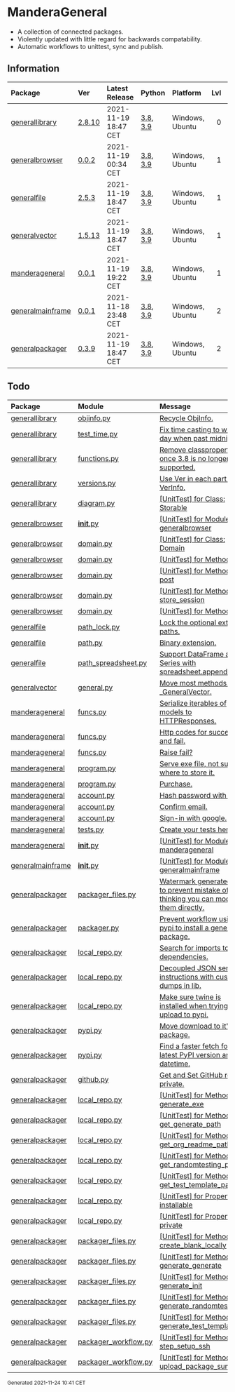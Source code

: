 # ManderaGeneral
 - A collection of connected packages.
 - Violently updated with little regard for backwards compatability.
 - Automatic workflows to unittest, sync and publish.

## Information
| Package                                                                | Ver                                                 | Latest Release       | Python                                                                                                                   | Platform        |   Lvl | Todo                                                         | Tests   |
|:-----------------------------------------------------------------------|:----------------------------------------------------|:---------------------|:-------------------------------------------------------------------------------------------------------------------------|:----------------|------:|:-------------------------------------------------------------|:--------|
| [generallibrary](https://github.com/ManderaGeneral/generallibrary)     | [2.8.10](https://pypi.org/project/generallibrary/)  | 2021-11-19 18:47 CET | [3.8](https://www.python.org/downloads/release/python-380/), [3.9](https://www.python.org/downloads/release/python-390/) | Windows, Ubuntu |     0 | [5](https://github.com/ManderaGeneral/generallibrary#Todo)   | 99.5 %  |
| [generalbrowser](https://github.com/ManderaGeneral/generalbrowser)     | [0.0.2](https://pypi.org/project/generalbrowser/)   | 2021-11-19 00:34 CET | [3.8](https://www.python.org/downloads/release/python-380/), [3.9](https://www.python.org/downloads/release/python-390/) | Windows, Ubuntu |     1 | [6](https://github.com/ManderaGeneral/generalbrowser#Todo)   | -20.0 % |
| [generalfile](https://github.com/ManderaGeneral/generalfile)           | [2.5.3](https://pypi.org/project/generalfile/)      | 2021-11-19 18:47 CET | [3.8](https://www.python.org/downloads/release/python-380/), [3.9](https://www.python.org/downloads/release/python-390/) | Windows, Ubuntu |     1 | [3](https://github.com/ManderaGeneral/generalfile#Todo)      | 100.0 % |
| [generalvector](https://github.com/ManderaGeneral/generalvector)       | [1.5.13](https://pypi.org/project/generalvector/)   | 2021-11-19 18:47 CET | [3.8](https://www.python.org/downloads/release/python-380/), [3.9](https://www.python.org/downloads/release/python-390/) | Windows, Ubuntu |     1 | [1](https://github.com/ManderaGeneral/generalvector#Todo)    | 100.0 % |
| [manderageneral](https://github.com/ManderaGeneral/manderageneral)     | [0.0.1](https://pypi.org/project/manderageneral/)   | 2021-11-19 19:22 CET | [3.8](https://www.python.org/downloads/release/python-380/), [3.9](https://www.python.org/downloads/release/python-390/) | Windows, Ubuntu |     1 | [10](https://github.com/ManderaGeneral/manderageneral#Todo)  | 100 %   |
| [generalmainframe](https://github.com/ManderaGeneral/generalmainframe) | [0.0.1](https://pypi.org/project/generalmainframe/) | 2021-11-18 23:48 CET | [3.8](https://www.python.org/downloads/release/python-380/), [3.9](https://www.python.org/downloads/release/python-390/) | Windows, Ubuntu |     2 | [1](https://github.com/ManderaGeneral/generalmainframe#Todo) | 100 %   |
| [generalpackager](https://github.com/ManderaGeneral/generalpackager)   | [0.3.9](https://pypi.org/project/generalpackager/)  | 2021-11-19 18:47 CET | [3.8](https://www.python.org/downloads/release/python-380/), [3.9](https://www.python.org/downloads/release/python-390/) | Windows, Ubuntu |     2 | [22](https://github.com/ManderaGeneral/generalpackager#Todo) | 89.8 %  |

## Todo
| Package                                                                | Module                                                                                                                                               | Message                                                                                                                                                                                                  |
|:-----------------------------------------------------------------------|:-----------------------------------------------------------------------------------------------------------------------------------------------------|:---------------------------------------------------------------------------------------------------------------------------------------------------------------------------------------------------------|
| [generallibrary](https://github.com/ManderaGeneral/generallibrary)     | <a href='https://github.com/ManderaGeneral/generallibrary/blob/master/generallibrary/objinfo/objinfo.py#L1'>objinfo.py</a>                           | <a href='https://github.com/ManderaGeneral/generallibrary/blob/master/generallibrary/objinfo/objinfo.py#L19'>Recycle ObjInfo.</a>                                                                        |
| [generallibrary](https://github.com/ManderaGeneral/generallibrary)     | <a href='https://github.com/ManderaGeneral/generallibrary/blob/master/generallibrary/test/test_time.py#L1'>test_time.py</a>                          | <a href='https://github.com/ManderaGeneral/generallibrary/blob/master/generallibrary/test/test_time.py#L33'>Fix time casting to wrong day when past midnight.</a>                                        |
| [generallibrary](https://github.com/ManderaGeneral/generallibrary)     | <a href='https://github.com/ManderaGeneral/generallibrary/blob/master/generallibrary/functions.py#L1'>functions.py</a>                               | <a href='https://github.com/ManderaGeneral/generallibrary/blob/master/generallibrary/functions.py#L37'>Remove classproperty once 3.8 is no longer supported.</a>                                         |
| [generallibrary](https://github.com/ManderaGeneral/generallibrary)     | <a href='https://github.com/ManderaGeneral/generallibrary/blob/master/generallibrary/versions.py#L1'>versions.py</a>                                 | <a href='https://github.com/ManderaGeneral/generallibrary/blob/master/generallibrary/versions.py#L17'>Use Ver in each part of VerInfo.</a>                                                               |
| [generallibrary](https://github.com/ManderaGeneral/generallibrary)     | <a href='https://github.com/ManderaGeneral/generallibrary/blob/master/generallibrary/diagram.py#L1'>diagram.py</a>                                   | <a href='https://github.com/ManderaGeneral/generallibrary/blob/master/generallibrary/diagram.py#L256'>[UnitTest] for Class: Storable</a>                                                                 |
| [generalbrowser](https://github.com/ManderaGeneral/generalbrowser)     | <a href='https://github.com/ManderaGeneral/generalbrowser/blob/master/generalbrowser/__init__.py#L1'>__init__.py</a>                                 | <a href='https://github.com/ManderaGeneral/generalbrowser/blob/master/generalbrowser/__init__.py#L1'>[UnitTest] for Module: generalbrowser</a>                                                           |
| [generalbrowser](https://github.com/ManderaGeneral/generalbrowser)     | <a href='https://github.com/ManderaGeneral/generalbrowser/blob/master/generalbrowser/domain.py#L1'>domain.py</a>                                     | <a href='https://github.com/ManderaGeneral/generalbrowser/blob/master/generalbrowser/domain.py#L8'>[UnitTest] for Class: Domain</a>                                                                      |
| [generalbrowser](https://github.com/ManderaGeneral/generalbrowser)     | <a href='https://github.com/ManderaGeneral/generalbrowser/blob/master/generalbrowser/domain.py#L1'>domain.py</a>                                     | <a href='https://github.com/ManderaGeneral/generalbrowser/blob/master/generalbrowser/domain.py#L32'>[UnitTest] for Method: get</a>                                                                       |
| [generalbrowser](https://github.com/ManderaGeneral/generalbrowser)     | <a href='https://github.com/ManderaGeneral/generalbrowser/blob/master/generalbrowser/domain.py#L1'>domain.py</a>                                     | <a href='https://github.com/ManderaGeneral/generalbrowser/blob/master/generalbrowser/domain.py#L29'>[UnitTest] for Method: post</a>                                                                      |
| [generalbrowser](https://github.com/ManderaGeneral/generalbrowser)     | <a href='https://github.com/ManderaGeneral/generalbrowser/blob/master/generalbrowser/domain.py#L1'>domain.py</a>                                     | <a href='https://github.com/ManderaGeneral/generalbrowser/blob/master/generalbrowser/domain.py#L19'>[UnitTest] for Method: store_session</a>                                                             |
| [generalbrowser](https://github.com/ManderaGeneral/generalbrowser)     | <a href='https://github.com/ManderaGeneral/generalbrowser/blob/master/generalbrowser/domain.py#L1'>domain.py</a>                                     | <a href='https://github.com/ManderaGeneral/generalbrowser/blob/master/generalbrowser/domain.py#L16'>[UnitTest] for Method: url</a>                                                                       |
| [generalfile](https://github.com/ManderaGeneral/generalfile)           | <a href='https://github.com/ManderaGeneral/generalfile/blob/master/generalfile/path_lock.py#L1'>path_lock.py</a>                                     | <a href='https://github.com/ManderaGeneral/generalfile/blob/master/generalfile/path_lock.py#L12'>Lock the optional extra paths.</a>                                                                      |
| [generalfile](https://github.com/ManderaGeneral/generalfile)           | <a href='https://github.com/ManderaGeneral/generalfile/blob/master/generalfile/path.py#L1'>path.py</a>                                               | <a href='https://github.com/ManderaGeneral/generalfile/blob/master/generalfile/path.py#L23'>Binary extension.</a>                                                                                        |
| [generalfile](https://github.com/ManderaGeneral/generalfile)           | <a href='https://github.com/ManderaGeneral/generalfile/blob/master/generalfile/optional_dependencies/path_spreadsheet.py#L1'>path_spreadsheet.py</a> | <a href='https://github.com/ManderaGeneral/generalfile/blob/master/generalfile/optional_dependencies/path_spreadsheet.py#L112'>Support DataFrame and Series with spreadsheet.append()</a>                |
| [generalvector](https://github.com/ManderaGeneral/generalvector)       | <a href='https://github.com/ManderaGeneral/generalvector/blob/master/generalvector/general.py#L1'>general.py</a>                                     | <a href='https://github.com/ManderaGeneral/generalvector/blob/master/generalvector/general.py#L7'>Move most methods to _GeneralVector.</a>                                                               |
| [manderageneral](https://github.com/ManderaGeneral/manderageneral)     | <a href='https://github.com/ManderaGeneral/manderageneral/blob/master/api/views/funcs.py#L1'>funcs.py</a>                                            | <a href='https://github.com/ManderaGeneral/manderageneral/blob/master/api/views/funcs.py#L27'>Serialize iterables of models to HTTPResponses.</a>                                                        |
| [manderageneral](https://github.com/ManderaGeneral/manderageneral)     | <a href='https://github.com/ManderaGeneral/manderageneral/blob/master/api/views/funcs.py#L1'>funcs.py</a>                                            | <a href='https://github.com/ManderaGeneral/manderageneral/blob/master/api/views/funcs.py#L31'>Http codes for success and fail.</a>                                                                       |
| [manderageneral](https://github.com/ManderaGeneral/manderageneral)     | <a href='https://github.com/ManderaGeneral/manderageneral/blob/master/api/views/funcs.py#L1'>funcs.py</a>                                            | <a href='https://github.com/ManderaGeneral/manderageneral/blob/master/api/views/funcs.py#L38'>Raise fail?</a>                                                                                            |
| [manderageneral](https://github.com/ManderaGeneral/manderageneral)     | <a href='https://github.com/ManderaGeneral/manderageneral/blob/master/api/views/program.py#L1'>program.py</a>                                        | <a href='https://github.com/ManderaGeneral/manderageneral/blob/master/api/views/program.py#L17'>Serve exe file, not sure where to store it.</a>                                                          |
| [manderageneral](https://github.com/ManderaGeneral/manderageneral)     | <a href='https://github.com/ManderaGeneral/manderageneral/blob/master/api/views/program.py#L1'>program.py</a>                                        | <a href='https://github.com/ManderaGeneral/manderageneral/blob/master/api/views/program.py#L20'>Purchase.</a>                                                                                            |
| [manderageneral](https://github.com/ManderaGeneral/manderageneral)     | <a href='https://github.com/ManderaGeneral/manderageneral/blob/master/api/views/account.py#L1'>account.py</a>                                        | <a href='https://github.com/ManderaGeneral/manderageneral/blob/master/api/views/account.py#L10'>Hash password with salt.</a>                                                                             |
| [manderageneral](https://github.com/ManderaGeneral/manderageneral)     | <a href='https://github.com/ManderaGeneral/manderageneral/blob/master/api/views/account.py#L1'>account.py</a>                                        | <a href='https://github.com/ManderaGeneral/manderageneral/blob/master/api/views/account.py#L11'>Confirm email.</a>                                                                                       |
| [manderageneral](https://github.com/ManderaGeneral/manderageneral)     | <a href='https://github.com/ManderaGeneral/manderageneral/blob/master/api/views/account.py#L1'>account.py</a>                                        | <a href='https://github.com/ManderaGeneral/manderageneral/blob/master/api/views/account.py#L12'>Sign-in with google.</a>                                                                                 |
| [manderageneral](https://github.com/ManderaGeneral/manderageneral)     | <a href='https://github.com/ManderaGeneral/manderageneral/blob/master/api/tests.py#L1'>tests.py</a>                                                  | <a href='https://github.com/ManderaGeneral/manderageneral/blob/master/api/tests.py#L3'>Create your tests here.</a>                                                                                       |
| [manderageneral](https://github.com/ManderaGeneral/manderageneral)     | <a href='https://github.com/ManderaGeneral/manderageneral/blob/master/manderageneral/__init__.py#L1'>__init__.py</a>                                 | <a href='https://github.com/ManderaGeneral/manderageneral/blob/master/manderageneral/__init__.py#L1'>[UnitTest] for Module: manderageneral</a>                                                           |
| [generalmainframe](https://github.com/ManderaGeneral/generalmainframe) | <a href='https://github.com/ManderaGeneral/generalmainframe/blob/master/generalmainframe/__init__.py#L1'>__init__.py</a>                             | <a href='https://github.com/ManderaGeneral/generalmainframe/blob/master/generalmainframe/__init__.py#L1'>[UnitTest] for Module: generalmainframe</a>                                                     |
| [generalpackager](https://github.com/ManderaGeneral/generalpackager)   | <a href='https://github.com/ManderaGeneral/generalpackager/blob/master/generalpackager/packager_files.py#L1'>packager_files.py</a>                   | <a href='https://github.com/ManderaGeneral/generalpackager/blob/master/generalpackager/packager_files.py#L36'>Watermark generated files to prevent mistake of thinking you can modify them directly.</a> |
| [generalpackager](https://github.com/ManderaGeneral/generalpackager)   | <a href='https://github.com/ManderaGeneral/generalpackager/blob/master/generalpackager/packager.py#L1'>packager.py</a>                               | <a href='https://github.com/ManderaGeneral/generalpackager/blob/master/generalpackager/packager.py#L4'>Prevent workflow using pypi to install a general package.</a>                                     |
| [generalpackager](https://github.com/ManderaGeneral/generalpackager)   | <a href='https://github.com/ManderaGeneral/generalpackager/blob/master/generalpackager/api/local_repo.py#L1'>local_repo.py</a>                       | <a href='https://github.com/ManderaGeneral/generalpackager/blob/master/generalpackager/api/local_repo.py#L23'>Search for imports to list dependencies.</a>                                               |
| [generalpackager](https://github.com/ManderaGeneral/generalpackager)   | <a href='https://github.com/ManderaGeneral/generalpackager/blob/master/generalpackager/api/local_repo.py#L1'>local_repo.py</a>                       | <a href='https://github.com/ManderaGeneral/generalpackager/blob/master/generalpackager/api/local_repo.py#L145'>Decoupled JSON serialize instructions with custom dumps in lib.</a>                       |
| [generalpackager](https://github.com/ManderaGeneral/generalpackager)   | <a href='https://github.com/ManderaGeneral/generalpackager/blob/master/generalpackager/api/local_repo.py#L1'>local_repo.py</a>                       | <a href='https://github.com/ManderaGeneral/generalpackager/blob/master/generalpackager/api/local_repo.py#L214'>Make sure twine is installed when trying to upload to pypi.</a>                           |
| [generalpackager](https://github.com/ManderaGeneral/generalpackager)   | <a href='https://github.com/ManderaGeneral/generalpackager/blob/master/generalpackager/api/pypi.py#L1'>pypi.py</a>                                   | <a href='https://github.com/ManderaGeneral/generalpackager/blob/master/generalpackager/api/pypi.py#L11'>Move download to it's own package.</a>                                                           |
| [generalpackager](https://github.com/ManderaGeneral/generalpackager)   | <a href='https://github.com/ManderaGeneral/generalpackager/blob/master/generalpackager/api/pypi.py#L1'>pypi.py</a>                                   | <a href='https://github.com/ManderaGeneral/generalpackager/blob/master/generalpackager/api/pypi.py#L65'>Find a faster fetch for latest PyPI version and datetime.</a>                                    |
| [generalpackager](https://github.com/ManderaGeneral/generalpackager)   | <a href='https://github.com/ManderaGeneral/generalpackager/blob/master/generalpackager/api/github.py#L1'>github.py</a>                               | <a href='https://github.com/ManderaGeneral/generalpackager/blob/master/generalpackager/api/github.py#L15'>Get and Set GitHub repo private.</a>                                                           |
| [generalpackager](https://github.com/ManderaGeneral/generalpackager)   | <a href='https://github.com/ManderaGeneral/generalpackager/blob/master/generalpackager/api/local_repo.py#L1'>local_repo.py</a>                       | <a href='https://github.com/ManderaGeneral/generalpackager/blob/master/generalpackager/api/local_repo.py#L222'>[UnitTest] for Method: generate_exe</a>                                                   |
| [generalpackager](https://github.com/ManderaGeneral/generalpackager)   | <a href='https://github.com/ManderaGeneral/generalpackager/blob/master/generalpackager/api/local_repo.py#L1'>local_repo.py</a>                       | <a href='https://github.com/ManderaGeneral/generalpackager/blob/master/generalpackager/api/local_repo.py#L161'>[UnitTest] for Method: get_generate_path</a>                                              |
| [generalpackager](https://github.com/ManderaGeneral/generalpackager)   | <a href='https://github.com/ManderaGeneral/generalpackager/blob/master/generalpackager/api/local_repo.py#L1'>local_repo.py</a>                       | <a href='https://github.com/ManderaGeneral/generalpackager/blob/master/generalpackager/api/local_repo.py#L150'>[UnitTest] for Method: get_org_readme_path</a>                                            |
| [generalpackager](https://github.com/ManderaGeneral/generalpackager)   | <a href='https://github.com/ManderaGeneral/generalpackager/blob/master/generalpackager/api/local_repo.py#L1'>local_repo.py</a>                       | <a href='https://github.com/ManderaGeneral/generalpackager/blob/master/generalpackager/api/local_repo.py#L160'>[UnitTest] for Method: get_randomtesting_path</a>                                         |
| [generalpackager](https://github.com/ManderaGeneral/generalpackager)   | <a href='https://github.com/ManderaGeneral/generalpackager/blob/master/generalpackager/api/local_repo.py#L1'>local_repo.py</a>                       | <a href='https://github.com/ManderaGeneral/generalpackager/blob/master/generalpackager/api/local_repo.py#L158'>[UnitTest] for Method: get_test_template_path</a>                                         |
| [generalpackager](https://github.com/ManderaGeneral/generalpackager)   | <a href='https://github.com/ManderaGeneral/generalpackager/blob/master/generalpackager/api/local_repo.py#L1'>local_repo.py</a>                       | <a href='https://github.com/ManderaGeneral/generalpackager/blob/master/generalpackager/api/local_repo.py#L233'>[UnitTest] for Property: installable</a>                                                  |
| [generalpackager](https://github.com/ManderaGeneral/generalpackager)   | <a href='https://github.com/ManderaGeneral/generalpackager/blob/master/generalpackager/api/local_repo.py#L1'>local_repo.py</a>                       | <a href='https://github.com/ManderaGeneral/generalpackager/blob/master/generalpackager/api/local_repo.py#L233'>[UnitTest] for Property: private</a>                                                      |
| [generalpackager](https://github.com/ManderaGeneral/generalpackager)   | <a href='https://github.com/ManderaGeneral/generalpackager/blob/master/generalpackager/packager_files.py#L1'>packager_files.py</a>                   | <a href='https://github.com/ManderaGeneral/generalpackager/blob/master/generalpackager/packager_files.py#L68'>[UnitTest] for Method: create_blank_locally</a>                                            |
| [generalpackager](https://github.com/ManderaGeneral/generalpackager)   | <a href='https://github.com/ManderaGeneral/generalpackager/blob/master/generalpackager/packager_files.py#L1'>packager_files.py</a>                   | <a href='https://github.com/ManderaGeneral/generalpackager/blob/master/generalpackager/packager_files.py#L296'>[UnitTest] for Method: generate_generate</a>                                              |
| [generalpackager](https://github.com/ManderaGeneral/generalpackager)   | <a href='https://github.com/ManderaGeneral/generalpackager/blob/master/generalpackager/packager_files.py#L1'>packager_files.py</a>                   | <a href='https://github.com/ManderaGeneral/generalpackager/blob/master/generalpackager/packager_files.py#L280'>[UnitTest] for Method: generate_init</a>                                                  |
| [generalpackager](https://github.com/ManderaGeneral/generalpackager)   | <a href='https://github.com/ManderaGeneral/generalpackager/blob/master/generalpackager/packager_files.py#L1'>packager_files.py</a>                   | <a href='https://github.com/ManderaGeneral/generalpackager/blob/master/generalpackager/packager_files.py#L288'>[UnitTest] for Method: generate_randomtesting</a>                                         |
| [generalpackager](https://github.com/ManderaGeneral/generalpackager)   | <a href='https://github.com/ManderaGeneral/generalpackager/blob/master/generalpackager/packager_files.py#L1'>packager_files.py</a>                   | <a href='https://github.com/ManderaGeneral/generalpackager/blob/master/generalpackager/packager_files.py#L306'>[UnitTest] for Method: generate_test_template</a>                                         |
| [generalpackager](https://github.com/ManderaGeneral/generalpackager)   | <a href='https://github.com/ManderaGeneral/generalpackager/blob/master/generalpackager/packager_workflow.py#L1'>packager_workflow.py</a>             | <a href='https://github.com/ManderaGeneral/generalpackager/blob/master/generalpackager/packager_workflow.py#L40'>[UnitTest] for Method: step_setup_ssh</a>                                               |
| [generalpackager](https://github.com/ManderaGeneral/generalpackager)   | <a href='https://github.com/ManderaGeneral/generalpackager/blob/master/generalpackager/packager_workflow.py#L1'>packager_workflow.py</a>             | <a href='https://github.com/ManderaGeneral/generalpackager/blob/master/generalpackager/packager_workflow.py#L168'>[UnitTest] for Method: upload_package_summary</a>                                      |

<sup>
Generated 2021-11-24 10:41 CET
</sup>
